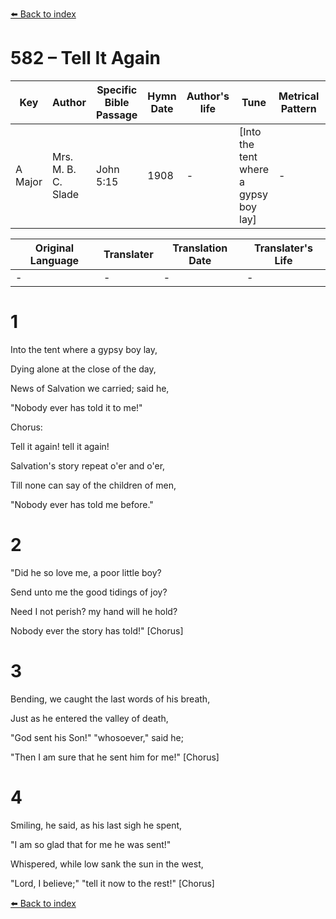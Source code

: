 [⬅️ Back to index](../README.md)

# 582 – Tell It Again

Key | Author   | Specific Bible Passage     |Hymn Date |Author's life |Tune |Metrical Pattern   |Composer/Source
-- | --------- | ---------------------------|----------|--------------|-----|-------------------|-------------  
A Major |Mrs. M. B. C. Slade |John 5:15 |1908 |- |[Into the tent where a gypsy boy lay] |- |R. M. McIntosh

Original Language | Translater | Translation Date   | Translater's Life  
----------------- | --------- | --------------------|-------------     
\- |- |- |-




# 1

Into the tent where a gypsy boy lay,

Dying alone at the close of the day,

News of Salvation we carried; said he,

"Nobody ever has told it to me!"



Chorus:

Tell it again!  tell it again!

Salvation's story repeat o'er and o'er,

Till none can say of the children of men,

"Nobody ever has told me before."



# 2

"Did he so love me, a poor little boy?

Send unto me the good tidings of joy?

Need I not perish?  my hand will he hold?

Nobody ever the story has told!"  [Chorus]



# 3

Bending, we caught the last words of his breath,

Just as he entered the valley of death,

"God sent his Son!"  "whosoever," said he;

"Then I am sure that he sent him for me!"  [Chorus]



# 4

Smiling, he said, as his last sigh he spent,

"I am so glad that for me he was sent!"

Whispered, while low sank the sun in the west,

"Lord, I believe;" "tell it now to the rest!"  [Chorus]

[⬅️ Back to index](../README.md)
